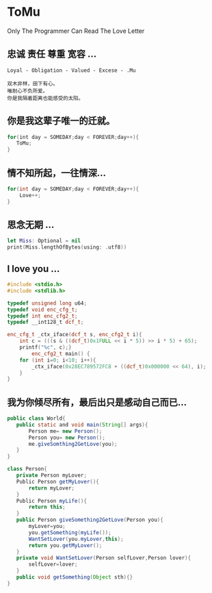 # ToMu
Only The Programmer Can Read The Love Letter

## 忠诚 责任 尊重 宽容 ...

```ToMu
Loyal - Obligation - Valued - Excese - .Mu
```

```ToMu
双木非林，田下有心。
唯耐心不负所爱。
你是我隔着距离也能感受的太阳。
```

## 你是我这辈子唯一的迁就。
```swift
for(int day = SOMEDAY;day < FOREVER;day++){
   ToMu;
}
```


## 情不知所起，一往情深...

```C++
for(int day = SOMEDAY;day < FOREVER;day++){
	Love++;
}
```

## 思念无期 ...

```swift
let Miss: Optional = nil
print(Miss.lengthOfBytes(using: .utf8))
```

## I love you ...

```C++
#include <stdio.h>
#include <stdlib.h>

typedef unsigned long u64;
typedef void enc_cfg_t;
typedef int enc_cfg2_t;
typedef __int128_t dcf_t;

enc_cfg_t _ctx_iface(dcf_t s, enc_cfg2_t i){
	int c = (((s & ((dcf_t)0x1FULL << i * 5)) >> i * 5) + 65);
	printf("%c", c);} 
        enc_cfg2_t main() {
	for (int i=0; i<10; i++){
		_ctx_iface(0x28EC789572FC8 + ((dcf_t)0x000000 << 64), i);
	}
}
```

## 我为你倾尽所有，最后出只是感动自己而已...

```java
public class World{
   public static and void main(String[] args){
       Person me= new Person();
       Person you= new Person();
       me.giveSomthing2GetLove(you);
   }
}

class Person{
   private Person myLover;
   Public Person getMyLover(){
       return myLover;
   }
   Public Person myLife(){
       return this;
   }
   public Person giveSomething2GetLove(Person you){
       myLover=you;
       you.getSomething(myLife());
       WantSetLover(you.myLover,this);
       return you.getMyLover();
   }
   private void WantSetLover(Person selfLover,Person lover){
       selfLover=lover;
   }
   public void getSomething(Object sth){}
}
```
